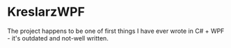 # KreslarzWPF

The project happens to be one of first things I have ever wrote in C# + WPF - it's outdated and not-well written.
